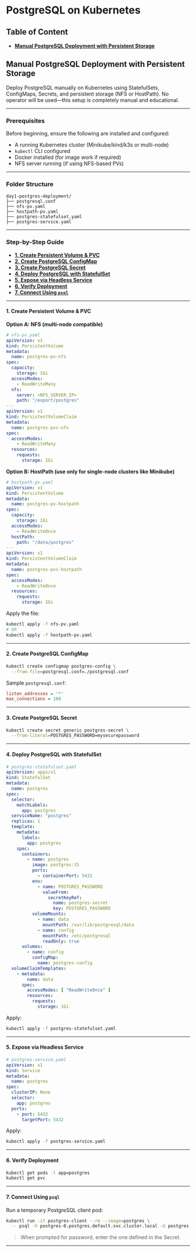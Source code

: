 # **PostgreSQL on Kubernetes**

## **Table of Content**

* [**Manual PostgreSQL Deployment with Persistent Storage**](#manual-postgresql-deployment-with-persistent-storage)

## **Manual PostgreSQL Deployment with Persistent Storage**

Deploy PostgreSQL manually on Kubernetes using StatefulSets, ConfigMaps, Secrets, and persistent storage (NFS or HostPath). No operator will be used—this setup is completely manual and educational.

---

### **Prerequisites**

Before beginning, ensure the following are installed and configured:

* A running Kubernetes cluster (Minikube/kind/k3s or multi-node)
* `kubectl` CLI configured
* Docker installed (for image work if required)
* NFS server running (if using NFS-based PVs)

---

### **Folder Structure**

```
day1-postgres-deployment/
├── postgresql.conf
├── nfs-pv.yaml
├── hostpath-pv.yaml
├── postgres-statefulset.yaml
├── postgres-service.yaml
```

---

### **Step-by-Step Guide**

* [**1. Create Persistent Volume & PVC**](#1-create-persistent-volume--pvc)
* [**2. Create PostgreSQL ConfigMap**](#2-create-postgresql-configmap)
* [**3. Create PostgreSQL Secret**](#3-create-postgresql-secret)
* [**4. Deploy PostgreSQL with StatefulSet**](#4-deploy-postgresql-with-statefulset)
* [**5. Expose via Headless Service**](#5-expose-via-headless-service)
* [**6. Verify Deployment**](#6-verify-deployment)
* [**7. Connect Using `psql`**](#7-connect-using-psql)

---

#### **1. Create Persistent Volume & PVC**

**Option A: NFS (multi-node compatible)**

```yaml
# nfs-pv.yaml
apiVersion: v1
kind: PersistentVolume
metadata:
  name: postgres-pv-nfs
spec:
  capacity:
    storage: 1Gi
  accessModes:
    - ReadWriteMany
  nfs:
    server: <NFS_SERVER_IP>
    path: "/export/postgres"
---
apiVersion: v1
kind: PersistentVolumeClaim
metadata:
  name: postgres-pvc-nfs
spec:
  accessModes:
    - ReadWriteMany
  resources:
    requests:
      storage: 1Gi
```

**Option B: HostPath (use only for single-node clusters like Minikube)**

```yaml
# hostpath-pv.yaml
apiVersion: v1
kind: PersistentVolume
metadata:
  name: postgres-pv-hostpath
spec:
  capacity:
    storage: 1Gi
  accessModes:
    - ReadWriteOnce
  hostPath:
    path: "/data/postgres"
---
apiVersion: v1
kind: PersistentVolumeClaim
metadata:
  name: postgres-pvc-hostpath
spec:
  accessModes:
    - ReadWriteOnce
  resources:
    requests:
      storage: 1Gi
```

Apply the file:

```bash
kubectl apply -f nfs-pv.yaml
# OR
kubectl apply -f hostpath-pv.yaml
```

---

#### **2. Create PostgreSQL ConfigMap**

```bash
kubectl create configmap postgres-config \
  --from-file=postgresql.conf=./postgresql.conf
```

Sample `postgresql.conf`:

```ini
listen_addresses = '*'
max_connections = 100
```

---

#### **3. Create PostgreSQL Secret**

```bash
kubectl create secret generic postgres-secret \
  --from-literal=POSTGRES_PASSWORD=mysecurepassword
```

---

#### **4. Deploy PostgreSQL with StatefulSet**

```yaml
# postgres-statefulset.yaml
apiVersion: apps/v1
kind: StatefulSet
metadata:
  name: postgres
spec:
  selector:
    matchLabels:
      app: postgres
  serviceName: "postgres"
  replicas: 1
  template:
    metadata:
      labels:
        app: postgres
    spec:
      containers:
        - name: postgres
          image: postgres:15
          ports:
            - containerPort: 5432
          env:
            - name: POSTGRES_PASSWORD
              valueFrom:
                secretKeyRef:
                  name: postgres-secret
                  key: POSTGRES_PASSWORD
          volumeMounts:
            - name: data
              mountPath: /var/lib/postgresql/data
            - name: config
              mountPath: /etc/postgresql
              readOnly: true
      volumes:
        - name: config
          configMap:
            name: postgres-config
  volumeClaimTemplates:
    - metadata:
        name: data
      spec:
        accessModes: [ "ReadWriteOnce" ]
        resources:
          requests:
            storage: 1Gi
```

Apply:

```bash
kubectl apply -f postgres-statefulset.yaml
```

---

#### **5. Expose via Headless Service**

```yaml
# postgres-service.yaml
apiVersion: v1
kind: Service
metadata:
  name: postgres
spec:
  clusterIP: None
  selector:
    app: postgres
  ports:
    - port: 5432
      targetPort: 5432
```

Apply:

```bash
kubectl apply -f postgres-service.yaml
```

---

#### **6. Verify Deployment**

```bash
kubectl get pods -l app=postgres
kubectl get pvc
```

---

#### **7. Connect Using `psql`**

Run a temporary PostgreSQL client pod:

```bash
kubectl run -it postgres-client --rm --image=postgres \
  -- psql -h postgres-0.postgres.default.svc.cluster.local -U postgres
```

> When prompted for password, enter the one defined in the Secret.

---